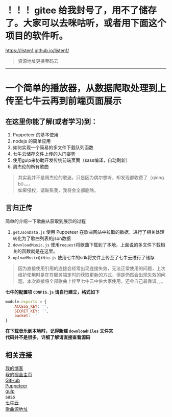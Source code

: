 # ！！！ gitee 给我封号了，用不了储存了。大家可以去咪咕听，或者用下面这个项目的软件听。

https://listen1.github.io/listen1/

> 资源地址更换至码云  
*********
# 一个简单的播放器，从数据爬取处理到上传至七牛云再到前端页面展示  

## 在这里你能了解(或者学习)到：
1. Puppeteer 的基本使用  
2. nodejs 的简单应用  
3. 如何实现一个简易的多文件下载队列函数  
4. 七牛云储存文件上传的入门姿势  
5. 使用gulp来协助开发传统前端页面（sass编译，自动刷新）  
6. 周杰伦的所有歌曲  
> 其实我并不是周杰伦的歌迷，只是因为偶尔想听，却发现都收费了（qiong bi）。。。  
如果侵权，请联系我，我将会全部删除。

## 言归正传  
简单的介绍一下歌曲从获取到展示的过程 

1. `getJsonData.js`
使用 Puppeteer 在歌曲网站中拉取的数据，进行了相关处理转化为了歌曲列表的json数据
2. `downloadMusic.js`
使用`request`将歌曲下载到了本地，上面说的多文件下载相关的函数就是在这里。
3. `uploadMusicQiNiu.js`
使用七牛的sdk将文件上传至了七牛云进行了储存   
> 因为直接使用引用的连接会经常出现连接失效，无法正常使用的问题，上次维护使用时是在在服务端定时的获取更新的方式，但是仍然会出现失效的问题，本次直接将全部歌曲上传至七牛云中供大家使用。还会自己最靠谱。。。

**七牛的配置项 `CONFIG.js` 请自行建立，格式如下**
``` js
module.exports = {
    ACCESS_KEY: '',
    SECRET_KEY: '',
    bucket: ''
}
```
**在下载音乐到本地时，记得新建 `downloadFiles` 文件夹**  
**代码并不是很多，详细了解请直接查看源码**

## 相关连接
[我的博客](http://www.lvyueyang.top/)  
[我的掘金主页](https://juejin.im/user/585407be61ff4b0063af58be)  
[GitHub](https://github.com/lvyueyang)  
[Puppeteer](https://zhaoqize.github.io/puppeteer-api-zh_CN/#/)  
[gulp](https://www.gulpjs.com.cn/)    
[sass](https://www.sass.hk/)    
[七牛云](https://www.qiniu.com/)    
[歌曲源地址](http://music.wandhi.com/?name=%E5%91%A8%E6%9D%B0%E4%BC%A6&type=netease)    

